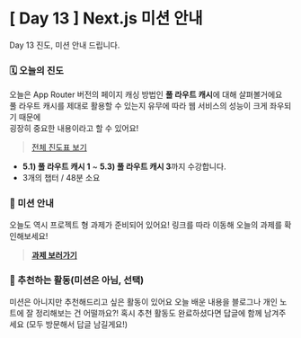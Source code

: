 # [ Day 13 ] Next.js 미션 안내

Day 13 진도, 미션 안내 드립니다.

### 🗓️ 오늘의 진도

오늘은 App Router 버전의 페이지 캐싱 방법인 **풀 라우트 캐시**에 대해 살펴볼거에요  
풀 라우트 캐시를 제대로 활용할 수 있는지 유무에 따라 웹 서비스의 성능이 크게 좌우되기 때문에  
굉장히 중요한 내용이라고 할 수 있어요!

> [전체 진도표 보기](https://winterlood.notion.site/Next-js-2d88c12bf13041dab85068953a5a78a0?pvs=4)

- **5.1) 풀 라우트 캐시 1** ~ **5.3) 풀 라우트 캐시 3**까지 수강합니다.
- 3개의 챕터 / 48분 소요

### 🎯 미션 안내

오늘도 역시 프로젝트 형 과제가 준비되어 있어요!
링크를 따라 이동해 오늘의 과제를 확인해보세요!

> **[과제 보러가기](https://github.com/winterlood/onebite-next-challenge/blob/main/missions/day13/mission)**

### 🙌 추천하는 활동(미션은 아님, 선택)

미션은 아니지만 추천해드리고 싶은 활동이 있어요
오늘 배운 내용을 블로그나 개인 노트에 잘 정리해보는 건 어떨까요?!
혹시 추천 활동도 완료하셨다면 답글에 함께 남겨주세요
(모두 방문해서 답글 남길게요!)
